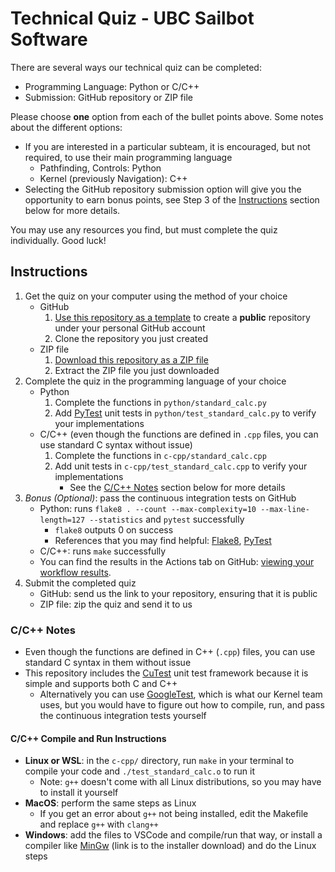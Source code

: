 # Technical Quiz - UBC Sailbot Software

There are several ways our technical quiz can be completed:

- Programming Language: Python or C/C++
- Submission: GitHub repository or ZIP file

Please choose **one** option from each of the bullet points above. Some notes about the different options:

- If you are interested in a particular subteam, it is encouraged, but not required, to use their main programming language
    - Pathfinding, Controls: Python
    - Kernel (previously Navigation): C++
- Selecting the GitHub repository submission option will give you the opportunity to earn bonus points,
see Step 3 of the [Instructions](#instructions) section below for more details.

You may use any resources you find, but must complete the quiz individually. Good luck!

## Instructions

1. Get the quiz on your computer using the method of your choice
    - GitHub
        1. [Use this repository as a template](https://github.com/UBCSailbot/software-quiz/generate) to create a **public** repository under your personal GitHub account
        2. Clone the repository you just created
    - ZIP file
        1. [Download this repository as a ZIP file](https://github.com/UBCSailbot/software-quiz/archive/refs/heads/master.zip)
        2. Extract the ZIP file you just downloaded
2. Complete the quiz in the programming language of your choice
    - Python
        1. Complete the functions in `python/standard_calc.py`
        2. Add [PyTest](https://docs.pytest.org/en/6.2.x/getting-started.html) unit tests in `python/test_standard_calc.py` to verify your implementations
    - C/C++ (even though the functions are defined in `.cpp` files, you can use standard C syntax without issue)
        1. Complete the functions in `c-cpp/standard_calc.cpp`
        2. Add unit tests in `c-cpp/test_standard_calc.cpp` to verify your implementations
            * See the [C/C++ Notes](#cc-notes) section below for more details
3. *Bonus (Optional)*: pass the continuous integration tests on GitHub
    - Python: runs `flake8 . --count --max-complexity=10 --max-line-length=127 --statistics` and `pytest` successfully
        - `flake8` outputs 0 on success
        - References that you may find helpful: [Flake8](https://flake8.pycqa.org/en/latest/), [PyTest](https://docs.pytest.org/en/6.2.x/getting-started.html)
    - C/C++: runs `make` successfully
    - You can find the results in the Actions tab on GitHub: [viewing your workflow results](https://docs.github.com/en/actions/quickstart#viewing-your-workflow-results).
4. Submit the completed quiz
    - GitHub: send us the link to your repository, ensuring that it is public
    - ZIP file: zip the quiz and send it to us

### C/C++ Notes

- Even though the functions are defined in C++ (`.cpp`) files, you can use standard C syntax in them without issue
- This repository includes the [CuTest](https://github.com/ennorehling/cutest) unit test framework because
it is simple and supports both C and C++
    - Alternatively you can use [GoogleTest](https://github.com/google/googletest), which is what our Kernel team uses,
      but you would have to figure out how to compile, run, and pass the continuous integration tests yourself

#### C/C++ Compile and Run Instructions
- **Linux or WSL**: in the `c-cpp/` directory, run `make` in your terminal to compile your code and `./test_standard_calc.o` to run it
    - Note: `g++` doesn't come with all Linux distributions, so you may have to install it yourself
- **MacOS**: perform the same steps as Linux
    - If you get an error about `g++` not being installed, edit the Makefile and replace `g++` with `clang++`
- **Windows**: add the files to VSCode and compile/run that way, or install a compiler like
[MinGw](https://sourceforge.net/projects/mingw-w64/files/Toolchains%20targetting%20Win32/Personal%20Builds/mingw-builds/installer/mingw-w64-install.exe)
(link is to the installer download) and do the Linux steps
